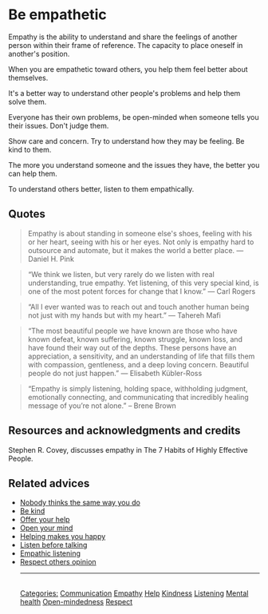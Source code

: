 # Be empathetic

Empathy is the ability to understand and share the feelings of another person within their frame of reference. The capacity to place oneself in another's position.

When you are empathetic toward others, you help them feel better about themselves.

It's a better way to understand other people's problems and help them solve them.

Everyone has their own problems, be open-minded when someone tells you their issues. Don't judge them.

Show care and concern. Try to understand how they may be feeling. Be kind to them.

The more you understand someone and the issues they have, the better you can help them.

To understand others better, listen to them empathically.

## Quotes

> Empathy is about standing in someone else's shoes, feeling with his or her heart, seeing with his or her eyes. Not only is empathy hard to outsource and automate, but it makes the world a better place. ― Daniel H. Pink

> “We think we listen, but very rarely do we listen with real understanding, true empathy. Yet listening, of this very special kind, is one of the most potent forces for change that I know.” ―  Carl Rogers

> “All I ever wanted was to reach out and touch another human being not just with my hands but with my heart.” ― Tahereh Mafi

> “The most beautiful people we have known are those who have known defeat, known suffering, known struggle, known loss, and have found their way out of the depths. These persons have an appreciation, a sensitivity, and an understanding of life that fills them with compassion, gentleness, and a deep loving concern. Beautiful people do not just happen.” ― Elisabeth Kübler-Ross

> “Empathy is simply listening, holding space, withholding judgment, emotionally connecting, and communicating that incredibly healing message of you’re not alone.” – Brene Brown

## Resources and acknowledgments and credits

Stephen R. Covey, discusses empathy in The 7 Habits of Highly Effective People.

## Related advices

- [Nobody thinks the same way you do](Nobody%20thinks%20the%20same%20way%20you%20do/index.md)
- [Be kind](Be%20kind/index.md)
- [Offer your help](Offer%20your%20help/index.md)  
- [Open your mind](Open%20your%20mind/index.md)
- [Helping makes you happy](Helping%20makes%20you%20happy/index.md)
- [Listen before talking](Listen%20before%20talking/index.md)
- [Empathic listening](Empathic%20listening/index.md)
- [Respect others opinion](Respect%20others%20opinion/index.md)<hr/><br/>[Categories:](Categories/index.md) [Communication](Categories/Communication.md) [Empathy](Categories/Empathy.md) [Help](Categories/Help.md) [Kindness](Categories/Kindness.md) [Listening](Categories/Listening.md) [Mental health](Categories/Mental%20health.md) [Open-mindedness](Categories/Open-mindedness.md) [Respect](Categories/Respect.md)